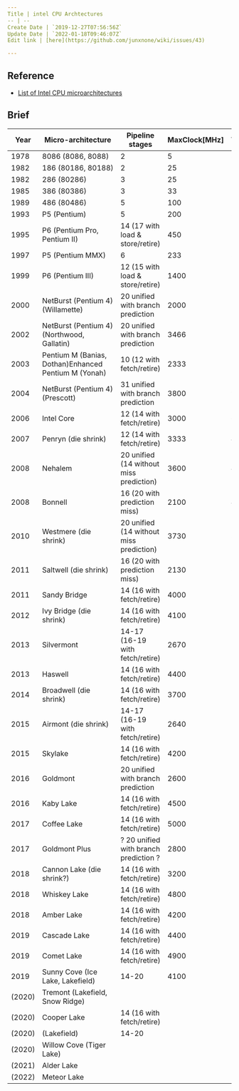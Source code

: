 ```yaml
---
Title | intel CPU Archtectures
-- | --
Create Date | `2019-12-27T07:56:56Z`
Update Date | `2022-01-18T09:46:07Z`
Edit link | [here](https://github.com/junxnone/wiki/issues/43)

---
```

## Reference
- [List of Intel CPU microarchitectures](https://en.wikipedia.org/wiki/List_of_Intel_CPU_microarchitectures)

## Brief


Year | Micro-architecture | Pipeline stages | MaxClock[MHz] | Techprocess[nm]
-- | -- | -- | -- | --
1978 | 8086 (8086, 8088) | 2 | 5 | 3000
1982 | 186 (80186, 80188) | 2 | 25 | 3000
1982 | 286 (80286) | 3 | 25 | 1500
1985 | 386 (80386) | 3 | 33 | 1500
1989 | 486 (80486) | 5 | 100 | 1000
1993 | P5 (Pentium) | 5 | 200 | 800, 600, 350
1995 | P6 (Pentium Pro, Pentium II) | 14 (17 with load & store/retire) | 450 | 500, 350, 250
1997 | P5 (Pentium MMX) | 6 | 233 | 350
1999 | P6 (Pentium III) | 12 (15 with load & store/retire) | 1400 | 250, 180, 130
2000 | NetBurst (Pentium 4)(Willamette) | 20 unified with branch prediction | 2000 | 180
2002 | NetBurst (Pentium 4)(Northwood, Gallatin)  | 20 unified with branch prediction | 3466 | 130
2003 | Pentium M (Banias, Dothan)Enhanced Pentium M (Yonah) | 10 (12 with fetch/retire) | 2333 | 130, 90, 65
2004 | NetBurst (Pentium 4)(Prescott) | 31 unified with branch prediction | 3800 | 90
2006 | Intel Core | 12 (14 with fetch/retire) | 3000 | 65
2007 | Penryn (die shrink) | 12 (14 with fetch/retire) | 3333 | 45
2008 | Nehalem | 20 unified (14 without miss prediction) | 3600 | 45
2008 | Bonnell | 16 (20 with prediction miss) | 2100 | 45
2010 | Westmere (die shrink) | 20 unified (14 without miss prediction) | 3730 | 32
2011 | Saltwell (die shrink) | 16 (20 with prediction miss) | 2130 | 32
2011 | Sandy Bridge | 14 (16 with fetch/retire) | 4000 | 32
2012 | Ivy Bridge (die shrink) | 14 (16 with fetch/retire) | 4100 | 22
2013 | Silvermont | 14-17 (16-19 with fetch/retire) | 2670 | 22
2013 | Haswell | 14 (16 with fetch/retire) | 4400 | 22
2014 | Broadwell (die shrink) | 14 (16 with fetch/retire)  | 3700 | 14
2015 | Airmont (die shrink) | 14-17 (16-19 with fetch/retire) | 2640 | 14
2015 | Skylake | 14 (16 with fetch/retire) | 4200 | 14
2016 | Goldmont | 20 unified with branch prediction | 2600 | 14
2016 | Kaby Lake | 14 (16 with fetch/retire) | 4500 | 14
2017 | Coffee Lake | 14 (16 with fetch/retire)  | 5000 | 14
2017 | Goldmont Plus | ? 20 unified with branch prediction ? | 2800 | 14
2018 | Cannon Lake (die shrink?) | 14 (16 with fetch/retire) | 3200 | 10
2018 | Whiskey Lake | 14 (16 with fetch/retire)  | 4800 | 14
2018 | Amber Lake | 14 (16 with fetch/retire)  | 4200 | 14
2019 | Cascade Lake | 14 (16 with fetch/retire)  | 4400 | 14
2019 | Comet Lake | 14 (16 with fetch/retire)  | 4900 | 14
2019 | Sunny Cove (Ice Lake, Lakefield) | 14-20 | 4100 | 10
(2020) | Tremont (Lakefield, Snow Ridge) |   |  | 10
(2020) | Cooper Lake | 14 (16 with fetch/retire) |   | 14
(2020) | (Lakefield) | 14-20 |   | 10
(2020) | Willow Cove (Tiger Lake) |   |   | 10
(2021) | Alder Lake |   |   | 10
(2022) | Meteor Lake |   |   | 7



